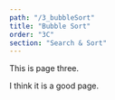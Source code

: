 ```yaml
---
path: "/3_bubbleSort"
title: "Bubble Sort"
order: "3C"
section: "Search & Sort"
---
```


This is page three.

I think it is a good page.
